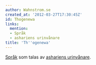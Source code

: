 ```yaml
---
author: Wahnstrom.se
created_at: '2012-03-27T17:30:45Z'
id: Thogenewa
links:
  mention:
  - Språk
  - ashariens urinvånare
title: 'Th''ogenewa'
---
```


[Språk] som talas av [ashariens urinvånare].

  [Språk]: Språk
  [ashariens urinvånare]: ashariens_urinvånare